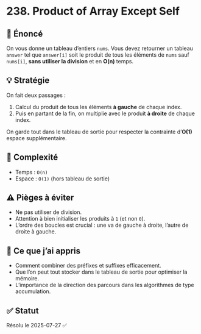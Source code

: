 # 238. Product of Array Except Self

## 📝 Énoncé
On vous donne un tableau d’entiers `nums`. Vous devez retourner un tableau `answer` tel que `answer[i]` soit le produit de tous les éléments de `nums` sauf `nums[i]`, **sans utiliser la division** et en **O(n)** temps.

## 💡 Stratégie
On fait deux passages :
1. Calcul du produit de tous les éléments **à gauche** de chaque index.
2. Puis en partant de la fin, on multiplie avec le produit **à droite** de chaque index.

On garde tout dans le tableau de sortie pour respecter la contrainte d’**O(1)** espace supplémentaire.

## 🧠 Complexité
- Temps : `O(n)`
- Espace : `O(1)` (hors tableau de sortie)

## ⚠️ Pièges à éviter
- Ne pas utiliser de division.
- Attention à bien initialiser les produits à `1` (et non `0`).
- L’ordre des boucles est crucial : une va de gauche à droite, l’autre de droite à gauche.

## 💬 Ce que j’ai appris
- Comment combiner des préfixes et suffixes efficacement.
- Que l’on peut tout stocker dans le tableau de sortie pour optimiser la mémoire.
- L’importance de la direction des parcours dans les algorithmes de type accumulation.

## ✅ Statut
Résolu le 2025-07-27 ✅